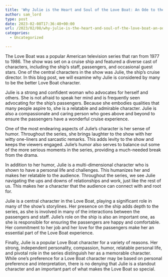 ```yaml
---
title: 'Why Julie is the Heart and Soul of the Love Boat: An Ode to the Best Character'
author: sam_lord
type: post
date: 2023-02-08T17:36:40+00:00
url: /2023/02/08/why-julie-is-the-heart-and-soul-of-the-love-boat-an-ode-to-the-best-character/
categories:
  - Uncategorized

---
```

The Love Boat was a popular American television series that ran from 1977 to 1986. The show was set on a cruise ship and featured a diverse cast of characters, including the ship&#8217;s staff, passengers, and occasional guest stars. One of the central characters in the show was Julie, the ship&#8217;s cruise director. In this blog post, we will examine why Julie is considered by many to be the better Love Boat character.

Julie is a strong and confident woman who advocates for herself and others. She is not afraid to speak her mind and is frequently seen advocating for the ship&#8217;s passengers. Because she embodies qualities that many people aspire to, she is a relatable and admirable character. Julie is also a compassionate and caring person who goes above and beyond to ensure the passengers have a wonderful cruise experience.

One of the most endearing aspects of Julie&#8217;s character is her sense of humor. Throughout the series, she brings laughter to the show with her witty one-liners and sarcastic remarks. This adds levity to the show and keeps the viewers engaged. Julie&#8217;s humor also serves to balance out some of the more serious moments in the series, providing a much-needed break from the drama.

In addition to her humor, Julie is a multi-dimensional character who is shown to have a personal life and challenges. This humanizes her and makes her relatable to the audience. Throughout the series, we see Julie navigating the ups and downs of relationships and work, just like the rest of us. This makes her a character that the audience can connect with and root for.

Julie is a central character in the Love Boat, playing a significant role in many of the show&#8217;s storylines. Her presence on the ship adds depth to the series, as she is involved in many of the interactions between the passengers and staff. Julie&#8217;s role on the ship is also an important one, as she is responsible for ensuring the passengers are happy and comfortable. Her commitment to her job and her love for the passengers make her an essential part of the Love Boat experience.

Finally, Julie is a popular Love Boat character for a variety of reasons. Her strong, independent personality, compassion, humor, relatable personal life, and pivotal role in the series distinguish her as a memorable character. While one&#8217;s preference for a Love Boat character may be based on personal preference and interpretation, there is no denying that Julie is a standout character and an important part of what makes the Love Boat so special.